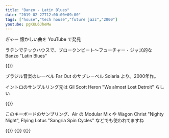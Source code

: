 ```yaml
---
title: "Banzo - Latin Blues"
date: "2019-02-27T12:00:00+09:00"
tags: ["house","tech house","future jazz","2000"]
youtube: pgKKL6JheMw
---
```


ぎゃー 懐かしい曲を YouTube で発見

ラテンでテックハウスで、ブロークンビート〜フューチャー・ジャズ的な Banzo "Latin Blues"

{{<youtube src="pgKKL6JheMw" title="Banzo - Latin Blues">}}

ブラジル音楽のレーベル Far Out のサブレーベル Solaria より。2000年作。

イントロのサンプルリング元は Gil Scott Heron "We almost Lost Detroit" らしい

{{<youtube src="cpNUqNe0U5g" title="Gil Scott Heron - We almost Lost Detroit">}}

このキーボードのサンプリング、Air の Modular Mix や Wagon Christ "Nighty Night", Flying Lotus "Sangria Spin Cycles" などでも使われてますね

{{<youtube src="JX1EfZnJcHE" title="Air - Modular Mix">}}
{{<youtube src="JWMr46yn-Ro" title="Wagon Christ - Nighty Night">}}
{{<youtube src="Xh0eRPtg0pw" title="Flying Lotus - Sangria Spin Cycles">}}
